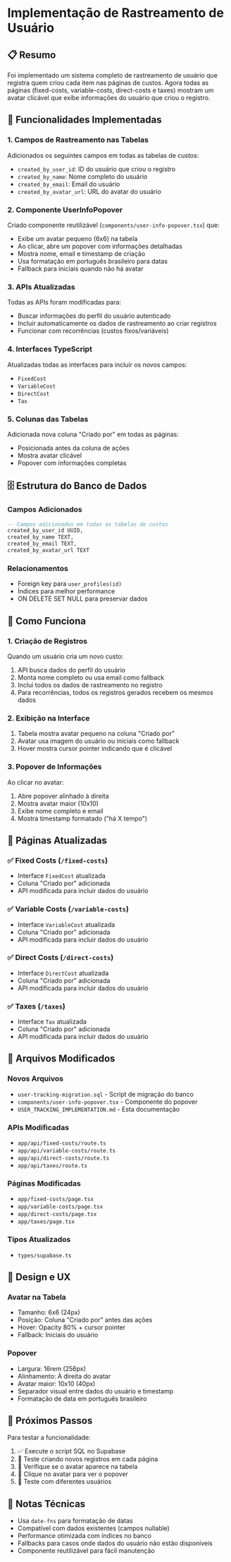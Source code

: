 # Implementação de Rastreamento de Usuário

## 📋 Resumo

Foi implementado um sistema completo de rastreamento de usuário que registra quem criou cada item nas páginas de custos. Agora todas as páginas (fixed-costs, variable-costs, direct-costs e taxes) mostram um avatar clicável que exibe informações do usuário que criou o registro.

## 🚀 Funcionalidades Implementadas

### 1. Campos de Rastreamento nas Tabelas
Adicionados os seguintes campos em todas as tabelas de custos:
- `created_by_user_id`: ID do usuário que criou o registro
- `created_by_name`: Nome completo do usuário
- `created_by_email`: Email do usuário
- `created_by_avatar_url`: URL do avatar do usuário

### 2. Componente UserInfoPopover
Criado componente reutilizável (`components/user-info-popover.tsx`) que:
- Exibe um avatar pequeno (6x6) na tabela
- Ao clicar, abre um popover com informações detalhadas
- Mostra nome, email e timestamp de criação
- Usa formatação em português brasileiro para datas
- Fallback para iniciais quando não há avatar

### 3. APIs Atualizadas
Todas as APIs foram modificadas para:
- Buscar informações do perfil do usuário autenticado
- Incluir automaticamente os dados de rastreamento ao criar registros
- Funcionar com recorrências (custos fixos/variáveis)

### 4. Interfaces TypeScript
Atualizadas todas as interfaces para incluir os novos campos:
- `FixedCost`
- `VariableCost` 
- `DirectCost`
- `Tax`

### 5. Colunas das Tabelas
Adicionada nova coluna "Criado por" em todas as páginas:
- Posicionada antes da coluna de ações
- Mostra avatar clicável
- Popover com informações completas

## 🗄️ Estrutura do Banco de Dados

### Campos Adicionados
```sql
-- Campos adicionados em todas as tabelas de custos
created_by_user_id UUID,
created_by_name TEXT,
created_by_email TEXT,
created_by_avatar_url TEXT
```

### Relacionamentos
- Foreign key para `user_profiles(id)`
- Índices para melhor performance
- ON DELETE SET NULL para preservar dados

## 🎯 Como Funciona

### 1. Criação de Registros
Quando um usuário cria um novo custo:
1. API busca dados do perfil do usuário
2. Monta nome completo ou usa email como fallback
3. Inclui todos os dados de rastreamento no registro
4. Para recorrências, todos os registros gerados recebem os mesmos dados

### 2. Exibição na Interface
1. Tabela mostra avatar pequeno na coluna "Criado por"
2. Avatar usa imagem do usuário ou iniciais como fallback
3. Hover mostra cursor pointer indicando que é clicável

### 3. Popover de Informações
Ao clicar no avatar:
1. Abre popover alinhado à direita
2. Mostra avatar maior (10x10)
3. Exibe nome completo e email
4. Mostra timestamp formatado ("há X tempo")

## 📱 Páginas Atualizadas

### ✅ Fixed Costs (`/fixed-costs`)
- Interface `FixedCost` atualizada
- Coluna "Criado por" adicionada
- API modificada para incluir dados do usuário

### ✅ Variable Costs (`/variable-costs`)
- Interface `VariableCost` atualizada
- Coluna "Criado por" adicionada
- API modificada para incluir dados do usuário

### ✅ Direct Costs (`/direct-costs`)
- Interface `DirectCost` atualizada
- Coluna "Criado por" adicionada
- API modificada para incluir dados do usuário

### ✅ Taxes (`/taxes`)
- Interface `Tax` atualizada
- Coluna "Criado por" adicionada
- API modificada para incluir dados do usuário

## 🔧 Arquivos Modificados

### Novos Arquivos
- `user-tracking-migration.sql` - Script de migração do banco
- `components/user-info-popover.tsx` - Componente do popover
- `USER_TRACKING_IMPLEMENTATION.md` - Esta documentação

### APIs Modificadas
- `app/api/fixed-costs/route.ts`
- `app/api/variable-costs/route.ts`
- `app/api/direct-costs/route.ts`
- `app/api/taxes/route.ts`

### Páginas Modificadas
- `app/fixed-costs/page.tsx`
- `app/variable-costs/page.tsx`
- `app/direct-costs/page.tsx`
- `app/taxes/page.tsx`

### Tipos Atualizados
- `types/supabase.ts`

## 🎨 Design e UX

### Avatar na Tabela
- Tamanho: 6x6 (24px)
- Posição: Coluna "Criado por" antes das ações
- Hover: Opacity 80% + cursor pointer
- Fallback: Iniciais do usuário

### Popover
- Largura: 16rem (256px)
- Alinhamento: À direita do avatar
- Avatar maior: 10x10 (40px)
- Separador visual entre dados do usuário e timestamp
- Formatação de data em português brasileiro

## 🚀 Próximos Passos

Para testar a funcionalidade:
1. ✅ Execute o script SQL no Supabase
2. 🔄 Teste criando novos registros em cada página
3. 🔄 Verifique se o avatar aparece na tabela
4. 🔄 Clique no avatar para ver o popover
5. 🔄 Teste com diferentes usuários

## 📝 Notas Técnicas

- Usa `date-fns` para formatação de datas
- Compatível com dados existentes (campos nullable)
- Performance otimizada com índices no banco
- Fallbacks para casos onde dados do usuário não estão disponíveis
- Componente reutilizável para fácil manutenção
